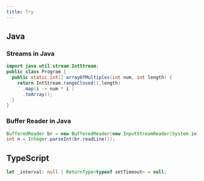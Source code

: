 ```yaml
---
title: Try
---
```


## Java

### Streams in Java

```java
import java.util.stream.IntStream;
public class Program {
  public static int[] arrayOfMultiples(int num, int length) {
    return IntStream.rangeClosed(1,length)
      .map(i -> num * i )
      .toArray();
  }
}
```

### Buffer Reader in Java

```java
BufferedReader br = new BufferedReader(new InputStreamReader(System.in));
int n = Integer.parseInt(br.readLine());
```

## TypeScript

```ts
let _interval: null | ReturnType<typeof setTimeout> = null;
```
